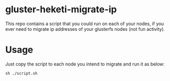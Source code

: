 # gluster-heketi-migrate-ip
This repo contains a script that you could run on each of your nodes, if you ever need to migrate ip addresses of your glusterfs nodes (not fun activity).

# Usage
Just copy the script to each node you intend to migrate and run it as below:
```
sh ./script.sh
```